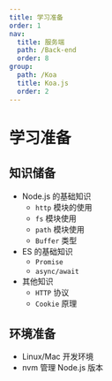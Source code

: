 ```yaml
---
title: 学习准备
order: 1
nav:
  title: 服务端
  path: /Back-end
  order: 8
group:
  path: /Koa
  title: Koa.js
  order: 2
---
```


# 学习准备

## 知识储备

- Node.js 的基础知识
    - `http` 模块的使用
    - `fs` 模块使用
    - `path` 模块使用
    - `Buffer` 类型
- ES 的基础知识
    - `Promise` 
    - `async/await`
- 其他知识
    - `HTTP` 协议
    - `Cookie` 原理

## 环境准备

- Linux/Mac 开发环境
- nvm 管理 Node.js 版本
